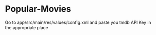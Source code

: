 # Popular-Movies

Go to app/src/main/res/values/config.xml and paste you tmdb API Key in the appropriate place
